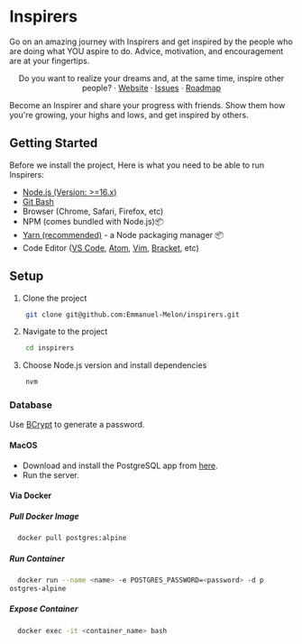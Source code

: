 # Inspirers

Go on an amazing journey with Inspirers and get inspired by the people who are doing what YOU aspire to do. Advice, motivation, and encouragement are at your fingertips.

  <p align="center">
    Do you want to realize your dreams and, at the same time, inspire other people?
    ·
    <a href="https://inspirers.co">Website</a>
    ·
    <a href="https://github.com/Emmanuel-Melon/inspirers/issues">Issues</a>
    ·
    <a href="https://cal.com/roadmap">Roadmap</a>
  </p>
  
Become an Inspirer and share your progress with friends. Show them how you're growing, your highs and lows, and get inspired by others.

## Getting Started

Before we install the project, Here is what you need to be able to run Inspirers:

- [Node.js (Version: >=16.x)](https://nodejs.org/en/download/)
- [Git Bash](https://git-scm.com/downloads)
- Browser (Chrome, Safari, Firefox, etc)
- NPM (comes bundled with Node.js)📦
- [Yarn (recommended)](https://yarnpkg.com/getting-started/install) - a Node packaging manager 📦
- Code Editor ([VS Code](https://code.visualstudio.com/download), [Atom](https://flight-manual.atom.io/getting-started/sections/installing-atom/), [Vim](https://www.vim.org/download.php), [Bracket](http://brackets.io/), etc)

## Setup

1. Clone the project

```bash
    git clone git@github.com:Emmanuel-Melon/inspirers.git
```

2. Navigate to the project

```bash
    cd inspirers
```

3. Choose Node.js version and install dependencies

```bash
    nvm
```

### Database

Use [BCrypt](https://bcrypt-generator.com/) to generate a password.
#### MacOS
- Download and install the PostgreSQL app from [here](https://postgresapp.com/downloads.html).
- Run the server.


#### Via Docker

##### Pull Docker Image

```bash
  docker pull postgres:alpine
```

##### Run Container

```bash
  docker run --name <name> -e POSTGRES_PASSWORD=<password> -d p
ostgres-alpine
```

##### Expose Container

```bash
  docker exec -it <container_name> bash
```


